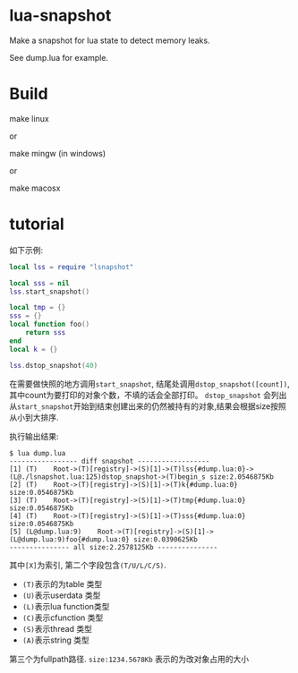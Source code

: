 lua-snapshot
============

Make a snapshot for lua state to detect memory leaks.

See dump.lua for example.

Build
=====

make linux

or

make mingw (in windows)

or

make macosx


tutorial
===

如下示例:

~~~.lua
local lss = require "lsnapshot"

local sss = nil
lss.start_snapshot()

local tmp = {}
sss = {}
local function foo()
    return sss
end
local k = {}

lss.dstop_snapshot(40)
~~~

在需要做快照的地方调用`start_snapshot`, 结尾处调用`dstop_snapshot([count])`, 其中count为要打印的对象个数，不填的话会全部打印。
`dstop_snapshot` 会列出从`start_snapshot`开始到结束创建出来的仍然被持有的对象,结果会根据size按照从小到大排序.

执行输出结果:
```
$ lua dump.lua
----------------- diff snapshot ------------------
[1] (T)    Root->(T)[registry]->(S)[1]->(T)lss{#dump.lua:0}->(L@./lsnapshot.lua:125)dstop_snapshot->(T)begin_s size:2.0546875Kb
[2] (T)    Root->(T)[registry]->(S)[1]->(T)k{#dump.lua:0} size:0.0546875Kb
[3] (T)    Root->(T)[registry]->(S)[1]->(T)tmp{#dump.lua:0} size:0.0546875Kb
[4] (T)    Root->(T)[registry]->(S)[1]->(T)sss{#dump.lua:0} size:0.0546875Kb
[5] (L@dump.lua:9)    Root->(T)[registry]->(S)[1]->(L@dump.lua:9)foo{#dump.lua:0} size:0.0390625Kb
--------------- all size:2.2578125Kb ---------------
``` 
其中`[X]`为索引, 第二个字段包含`(T/U/L/C/S)`.
* `(T)`表示的为table 类型
* `(U)`表示userdata 类型
* `(L)`表示lua function类型
* `(C)`表示cfunction 类型
* `(S)`表示thread 类型
* `(A)`表示string 类型

第三个为fullpath路径. `size:1234.5678Kb` 表示的为改对象占用的大小

